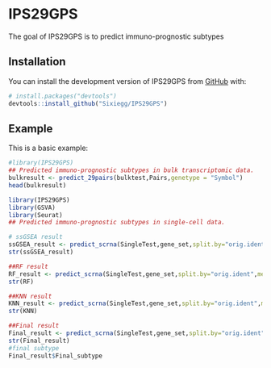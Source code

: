 # IPS29GPS
The goal of IPS29GPS is to predict immuno-prognostic subtypes

## Installation

You can install the development version of IPS29GPS from
[GitHub](https://github.com/) with:

``` r
# install.packages("devtools")
devtools::install_github("Sixiegg/IPS29GPS")
```

## Example

This is a basic example:

``` r
#library(IPS29GPS)
## Predicted immuno-prognostic subtypes in bulk transcriptomic data.
bulkresult <- predict_29pairs(bulktest,Pairs,genetype = "Symbol")
head(bulkresult)

library(IPS29GPS)
library(GSVA)
library(Seurat)
## Predicted immuno-prognostic subtypes in single-cell data.

# ssGSEA result
ssGSEA_result <- predict_scrna(SingleTest,gene_set,split.by="orig.ident",method="ssGSEA")
str(ssGSEA_result)

##RF result
RF_result <- predict_scrna(SingleTest,gene_set,split.by="orig.ident",method="RF")
str(RF)

##KNN result
KNN_result <- predict_scrna(SingleTest,gene_set,split.by="orig.ident",method="KNN")
str(KNN)

##Final result
Final_result <- predict_scrna(SingleTest,gene_set,split.by="orig.ident",method="All")
str(Final_result)
#final subtype
Final_result$Final_subtype

```
